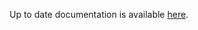 <!-- DO NOT EDIT THIS FILE MANUALLY  -->
<!-- Please read the https://github.com/linuxserver/docker-rdesktop/blob/fedora-icewm/.github/CONTRIBUTING.md -->

Up to date documentation is available [here](https://github.com/linuxserver/docker-rdesktop/blob/master/README.md).
